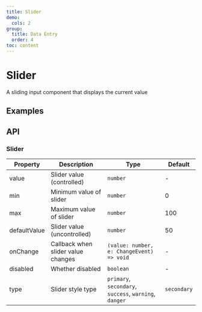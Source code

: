 ```yaml
---
title: Slider
demo:
  cols: 2
group:
  title: Data Entry
  order: 4
toc: content
---
```


# Slider

A sliding input component that displays the current value

## Examples

<code src="./demos/SliderBase.tsx" title="Basic Usage" description="Basic usage, default value is `50`"></code>
<code src="./demos/SliderControlled.tsx" title="Controlled" description="Use `value` and `onChange` for controlled mode"></code>
<code src="./demos/SliderBlock.tsx" title="Block" description="Use `block` to make width fill parent"></code>
<code src="./demos/SliderType.tsx" title="Type" description="Use `type` to set different color types, default is `secondary`"></code>
<code src="./demos/SliderDisabled.tsx" title="Disabled" description="Use `disabled` to disable the slider"></code>

## API

### Slider

| Property     | Description                        | Type                                                   | Default     |
| ------------ | ---------------------------------- | ------------------------------------------------------ | ----------- |
| value        | Slider value (controlled)          | `number`                                               | -           |
| min          | Minimum value of slider            | `number`                                               | 0           |
| max          | Maximum value of slider            | `number`                                               | 100         |
| defaultValue | Slider value (uncontrolled)        | `number`                                               | 50          |
| onChange     | Callback when slider value changes | `(value: number, e: ChangeEvent) => void`              | -           |
| disabled     | Whether disabled                   | `boolean`                                              | -           |
| type         | Slider style type                  | `primary`, `secondary`, `success`, `warning`, `danger` | `secondary` |

